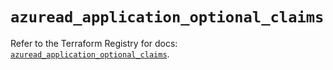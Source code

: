 # `azuread_application_optional_claims`

Refer to the Terraform Registry for docs: [`azuread_application_optional_claims`](https://registry.terraform.io/providers/hashicorp/azuread/3.4.0/docs/resources/application_optional_claims).
